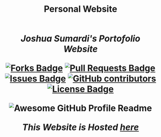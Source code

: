 <h1 align="center">Personal Website 

<div align="center">

<br>

<i>Joshua Sumardi's Portofolio Website</i>

<a href="https://github.com/abhisheknaiidu/awesome-github-profile-readme/network/members"><img src="https://img.shields.io/github/forks/JoshSum/PersonalWebsite" alt="Forks Badge"/></a>
<a href="https://github.com/abhisheknaiidu/awesome-github-profile-readme/pulls"><img src="https://img.shields.io/github/issues-pr/JoshSum/PersonalWebsite" alt="Pull Requests Badge"/></a>
<a href="https://github.com/abhisheknaiidu/awesome-github-profile-readme/issues"><img src="https://img.shields.io/github/issues/JoshSum/PersonalWebsite" alt="Issues Badge"/></a>
<a href="https://github.com/abhisheknaiidu/awesome-github-profile-readme/graphs/contributors"><img alt="GitHub contributors" src="https://img.shields.io/github/contributors/JoshSum/PersonalWebsite?color=2b9348"></a>
<a href="https://github.com/abhisheknaiidu/awesome-github-profile-readme/blob/master/LICENSE"><img src="https://img.shields.io/github/license/JoshSum/PersonalWebsite?color=2b9348" alt="License Badge"/></a>

<img alt="Awesome GitHub Profile Readme" src="assets/agpr.gif"> </img>

<i>This Website is Hosted [here](https://joshuasumardi.kujangsakti.com)</i>

</div>

